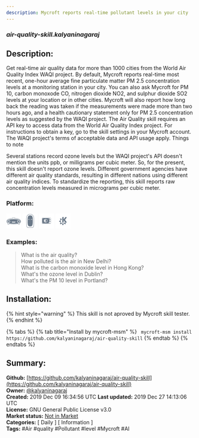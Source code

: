 ```yaml
---
description: Mycroft reports real-time pollutant levels in your city
---
```


### _air-quality-skill.kalyaninagaraj_  
## Description:  
Get real-time air quality data for more than 1000 cities from
the World Air Quality Index WAQI project.
By default, Mycroft reports real-time most recent,
one-hour average fine particulate matter PM 2.5 concentration
levels at a monitoring station in your city. You can also ask
Mycroft for PM 10, carbon monoxode CO, nitrogen dioxide
NO2, and sulphur dioxide SO2 levels at
your location or in other cities. Mycroft will also report how
long back the reading was taken if the measurements were made more
than two hours ago, and a health cautionary statement only for
PM 2.5 concentration levels as suggested by the WAQI project.
The Air Quality skill requires an API key to access data from
the World Air Quality Index project. For instructions to obtain
a key, go to the skill settings in your Mycroft account. The
WAQI project's terms of acceptable data and API usage apply.
Things to note

Several stations record ozone levels but the WAQI project's
API doesn't mention the units ppb, or milligrams per cubic meter.
So, for the present, this skill doesn't report ozone levels.
Different government agencies have different air quality standards,
resulting in different nations using different air quality indices. To
standardize the reporting, this skill reports raw concentration
levels measured in micrograms per cubic meter.
  
  
### Platform:  
 ![Mark I](../.gitbook/assets/mark-1-icon.png)  ![Mark II](../.gitbook/assets/mark-2-icon.png)  ![Picroft](../.gitbook/assets/picroft-icon.png)  ![plasmoid](../.gitbook/assets/kde.png)   
### Examples:  
> What is the air quality?  
> How polluted is the air in New Delhi?  
> What is the carbon monoxide level in Hong Kong?  
> What's the ozone level in Dublin?  
> What's the PM 10 level in Portland?  
  
## Installation:  
{% hint style="warning" %}
This skill is not aproved by Mycroft skill tester.
{% endhint %}
    
{% tabs %}
{% tab title="Install by mycroft-msm" %}
``` mycroft-msm install https://github.com/kalyaninagaraj/air-quality-skill```
{% endtab %}
  {% endtabs %}
    
## Summary:  
**Github:** [https://github.com/kalyaninagaraj/air-quality-skill](https://github.com/kalyaninagaraj/air-quality-skill)  
**Owner:** [@kalyaninagaraj](https://github.com/kalyaninagaraj)  
**Created:** 2019 Dec 09 16:34:56 UTC  **Last updated:** 2019 Dec 27 14:13:06 UTC  
**License:** GNU General Public License v3.0  
**Market status:** [Not in Market](https://market.mycroft.ai/skill/)  
**Categories:** [ Daily ] [ Information ]   
**Tags:** \#Air \#quality \#Pollutant \#level \#Mycroft \#AI   
